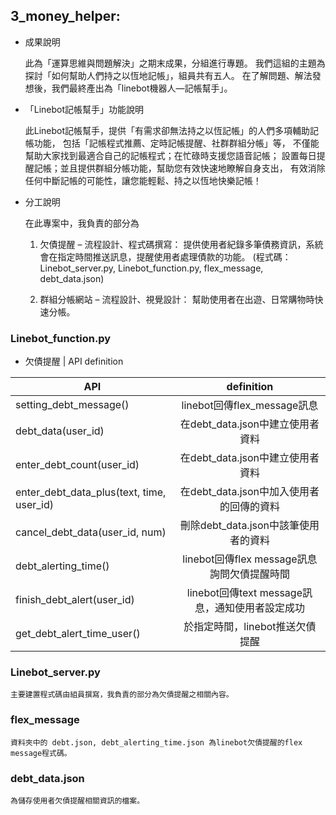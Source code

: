 ## 3_money_helper:

* 成果說明


    此為「運算思維與問題解決」之期末成果，分組進行專題。
    我們這組的主題為探討「如何幫助人們持之以恆地記帳」，組員共有五人。 
    在了解問題、解法發想後，我們最終產出為「linebot機器人—記帳幫手」。

* 「Linebot記帳幫手」功能說明


    此Linebot記帳幫手，提供「有需求卻無法持之以恆記帳」的人們多項輔助記帳功能，
    包括「記帳程式推薦、定時記帳提醒、社群群組分帳」等，
    不僅能幫助大家找到最適合自己的記帳程式；在忙碌時支援您語音記帳；
    設置每日提醒記帳；並且提供群組分帳功能，幫助您有效快速地瞭解自身支出，
    有效消除任何中斷記帳的可能性，讓您能輕鬆、持之以恆地快樂記帳！

* 分工說明

    
    在此專案中，我負責的部分為
    
    1.  欠債提醒 – 流程設計、程式碼撰寫：
        提供使用者紀錄多筆債務資訊，系統會在指定時間推送訊息，提醒使用者處理債款的功能。
        (程式碼：Linebot_server.py, Linebot_function.py, flex_message, debt_data.json)
        
    2.  群組分帳網站 – 流程設計、視覺設計：
        幫助使用者在出遊、日常購物時快速分帳。
    

### Linebot_function.py

* 欠債提醒 | API definition

| API  | definition |
| ------------- |:-------------:|
| setting_debt_message() | linebot回傳flex_message訊息  |
| debt_data(user_id)  | 在debt_data.json中建立使用者資料 |
| enter_debt_count(user_id) | 在debt_data.json中建立使用者資料|
| enter_debt_data_plus(text, time, user_id) |在debt_data.json中加入使用者的回傳的資料|
| cancel_debt_data(user_id, num) | 刪除debt_data.json中該筆使用者的資料 |
| debt_alerting_time()  | linebot回傳flex message訊息詢問欠債提醒時間 |
| finish_debt_alert(user_id) | linebot回傳text message訊息，通知使用者設定成功 |
| get_debt_alert_time_user() | 於指定時間，linebot推送欠債提醒 |

### Linebot_server.py

    主要建置程式碼由組員撰寫，我負責的部分為欠債提醒之相關內容。
    
### flex_message
    
    資料夾中的 debt.json, debt_alerting_time.json 為linebot欠債提醒的flex message程式碼。


### debt_data.json
    
    為儲存使用者欠債提醒相關資訊的檔案。